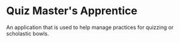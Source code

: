 ﻿# Quiz Master's Apprentice

An application that is used to help manage practices for quizzing or scholastic bowls.